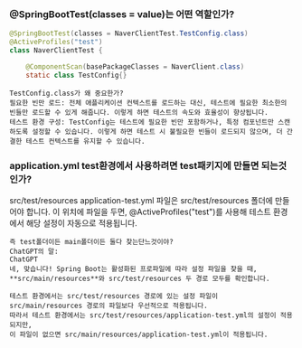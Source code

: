 ### @SpringBootTest(classes = value)는 어떤 역할인가?
```java
@SpringBootTest(classes = NaverClientTest.TestConfig.class)
@ActiveProfiles("test")
class NaverClientTest {

    @ComponentScan(basePackageClasses = NaverClient.class)
    static class TestConfig{}
```

```
TestConfig.class가 왜 중요한가?
필요한 빈만 로드: 전체 애플리케이션 컨텍스트를 로드하는 대신, 테스트에 필요한 최소한의 빈들만 로드할 수 있게 해줍니다. 이렇게 하면 테스트의 속도와 효율성이 향상됩니다.
테스트 환경 구성: TestConfig는 테스트에 필요한 빈만 포함하거나, 특정 컴포넌트만 스캔하도록 설정할 수 있습니다. 이렇게 하면 테스트 시 불필요한 빈들이 로드되지 않으며, 더 간결한 테스트 컨텍스트를 유지할 수 있습니다.
```


### application.yml test환경에서 사용하려면 test패키지에 만들면 되는것인가?
src/test/resources
application-test.yml 파일은 src/test/resources 폴더에 만들어야 합니다.
이 위치에 파일을 두면, @ActiveProfiles("test")를 사용해 테스트 환경에서 해당 설정이 자동으로 적용됩니다.

```
즉 test폴더이든 main폴더이든 둘다 찾는단느것이야?
ChatGPT의 말:
ChatGPT
네, 맞습니다! Spring Boot는 활성화된 프로파일에 따라 설정 파일을 찾을 때, **src/main/resources**와 src/test/resources 두 경로 모두를 확인합니다.

테스트 환경에서는 src/test/resources 경로에 있는 설정 파일이 src/main/resources 경로의 파일보다 우선적으로 적용됩니다.
따라서 테스트 환경에서는 src/test/resources/application-test.yml의 설정이 적용되지만,
이 파일이 없으면 src/main/resources/application-test.yml이 적용됩니다.
```
